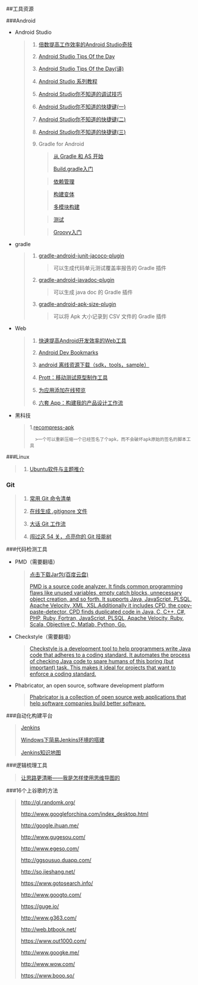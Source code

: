 ##工具资源

###Android

* Android Studio

	>1. [倍数提高工作效率的Android Studio奇技](http://zlv.me/posts/2015/07/13/14_android-studio-tips/)
	>
	>2. [Android Studio Tips Of the Day](http://www.developerphil.com/android-studio-tips-of-the-day-roundup-1/)
	>
	>3. [Android Studio Tips Of the Day(译)](http://blog.csdn.net/growth58/article/details/46729803)
	>
	>4. [Android Studio 系列教程](http://stormzhang.com/posts.html#AndroidStudio)
	>
	>5. [Android Studio你不知道的调试技巧](http://tianweishu.com/2015/12/21/android-studio-debug-tips-you-may-not-know/?hmsr=toutiao.io&utm_medium=toutiao.io&utm_source=toutiao.io)
	>
	>6. [Android Studio你不知道的快捷键(一)](http://www.tianweishu.com/2015/12/11/shortcut-of-android-studio-you-may-not-know/)
	>
	>7. [Android Studio你不知道的快捷键(二)](http://www.tianweishu.com/2015/12/12/shortcut-of-android-studio-you-may-not-know-2/)
	>
	>8. [Android Studio你不知道的快捷键(三)](http://tianweishu.com/2015/12/17/shortcut-of-android-studio-you-may-not-know-3/)
	>	
	>9. Gradle for Android
	>   
	>       >[从 Gradle 和 AS 开始](http://segmentfault.com/a/1190000004229002)
	>       >
	>       >[Build.gradle入门](http://segmentfault.com/a/1190000004234712?_ea=538654)
	>       
	>       >[依赖管理](http://segmentfault.com/a/1190000004237922)
	>       
	>       >[构建变体](http://segmentfault.com/a/1190000004241503)
	>       >
	>       >[多模块构建](http://segmentfault.com/a/1190000004247809)
	>       
	>       >[测试](http://segmentfault.com/a/1190000004260141)
	>       
	>       >[Groovy入门](http://segmentfault.com/a/1190000004276167)


* gradle
	
	>1. [gradle-android-junit-jacoco-plugin](https://github.com/vanniktech/gradle-android-junit-jacoco-plugin)
	>       >可以生成代码单元测试覆盖率报告的 Gradle 插件
	>
	>2. [gradle-android-javadoc-plugin](https://github.com/vanniktech/gradle-android-javadoc-plugin)
	>       >可以生成 java doc 的 Gradle 插件
	>
	>3. [gradle-android-apk-size-plugin](https://github.com/vanniktech/gradle-android-apk-size-plugin)
	>       >可以将 Apk 大小记录到 CSV 文件的 Gradle 插件
	>


* Web

	>1. [快速提高Android开发效率的Web工具](http://droidyue.com/blog/2014/08/03/great-web-tools-for-android-development/?hmsr=toutiao.io&utm_medium=toutiao.io&utm_source=toutiao.io)
	>
	>2. [Android Dev Bookmarks](http://adb.rocko.xyz/category/%E5%B7%A5%E5%85%B7-%E8%B5%84%E6%BA%90/)
	>
	>3. [android 离线资源下载（sdk，tools，sample）](https://dl.google.com/android/repository/repository-11.xml)
	>
	>4. [Prott：移动测试原型制作工具](http://hao.jobbole.com/prott/)
	>
	>5. [为应用添加在线预览](https://appetize.io/)
	>
	>6. [六套 App：构建我的产品设计工作流](http://www.jianshu.com/p/557af25ce801)

* 黑科技

	>1.[recompress-apk](https://github.com/hyongbai/recompress-apk)
	>       
	>       >一个可以重新压缩一个已经签名了个apk，而不会破坏apk原始的签名的脚本工具
	>       


###Linux

> 1. [Ubuntu软件与主题推介](http://www.jianshu.com/p/617e4388d814)

### Git

	

> 1. [常用 Git 命令清单](http://www.ruanyifeng.com/blog/2015/12/git-cheat-sheet.html)
>
>2. [在线生成 .gitignore 文件](https://www.gitignore.io/)
>
>3. [大话 Git 工作流](https://blog.coding.net/blog/git-workflow)
>
>4. [闯过这 54 关，点亮你的 Git 技能树](http://segmentfault.com/a/1190000004222489)
>

###代码检测工具

* PMD（需要翻墙）

	>[点击下载Jar包(百度云盘)](http://pan.baidu.com/s/1sjzhmGX)
	>
	>[PMD is a source code analyzer. It finds common programming flaws like unused variables, empty catch blocks, unnecessary object creation, and so forth. It supports Java, JavaScript, PLSQL, Apache Velocity, XML, XSL.Additionally it includes CPD, the copy-paste-detector. CPD finds duplicated code in Java, C, C++, C#, PHP, Ruby, Fortran, JavaScript, PLSQL, Apache Velocity, Ruby, Scala, Objective C, Matlab, Python, Go.](https://pmd.github.io/)


* Checkstyle（需要翻墙）

	>[Checkstyle is a development tool to help programmers write Java code that adheres to a coding standard. It automates the process of checking Java code to spare humans of this boring (but important) task. This makes it ideal for projects that want to enforce a coding standard.](http://checkstyle.sourceforge.net/)



* Phabricator, an open source, software development platform

	>[Phabricator is a collection of open source web applications that help software companies build better software.](http://phabricator.org/)

###自动化构建平台
 
>[Jenkins](http://jenkins-ci.org/)
>
>[Windows下简易Jenkins环境的搭建](http://www.jianshu.com/p/1081a39af9a9)
>
>[Jenkins知识地图](http://blog.csdn.net/feiniao1221/article/details/10259449)


###逻辑梳理工具

>[让思路更清晰——我是怎样使用思维导图的](https://blog.coding.net/blog/coding-mindmap)

###16个上谷歌的方法

>http://gl.randomk.org/
>
>http://www.googleforchina.com/index_desktop.html
>
>http://google.ihuan.me/
>
>http://www.gugesou.com/
>
>http://www.egeso.com/
>
>http://ggsousuo.duapp.com/
>
>http://so.jieshang.net/
>
>https://www.gotosearch.info/
>
>http://www.googto.com/
>
>https://guge.io/
>
>http://www.g363.com/
>
>http://web.btbook.net/
>
>https://www.out1000.com/
>
>http://www.googke.me/
>
>http://www.wow.com/
>
>https://www.booo.so/